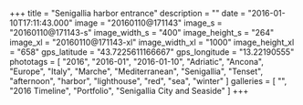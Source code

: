 +++
title = "Senigallia harbor entrance"
description = ""
date = "2016-01-10T17:11:43.000"
image = "20160110@171143"
image_s = "20160110@171143-s"
image_width_s = "400"
image_height_s = "264"
image_xl = "20160110@171143-xl"
image_width_xl = "1000"
image_height_xl = "658"
gps_latitude = "43.7225611166667"
gps_longitude = "13.22190555"
phototags = [ "2016", "2016-01", "2016-01-10", "Adriatic", "Ancona", "Europe", "Italy", "Marche", "Mediterranean", "Senigallia", "Tenset", "afternoon", "harbor", "lighthouse", "red", "sea", "winter" ]
galleries = [ "", "2016 Timeline", "Portfolio", "Senigallia City and Seaside" ]
+++

